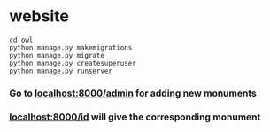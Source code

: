 # website

```cd owl```  
```python manage.py makemigrations```  
```python manage.py migrate```  
```python manage.py createsuperuser```  
```python manage.py runserver```

### Go to <a href="http://localhost:8000/admin">localhost:8000/admin</a> for adding new monuments
### <a href="http://localhost:8000/id">localhost:8000/id</a> will give the corresponding monument